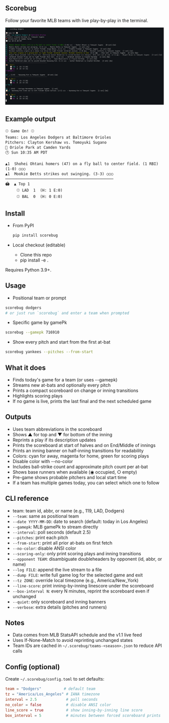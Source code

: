 ## Scorebug

Follow your favorite MLB teams with live play-by-play in the terminal. 

![Scorebug example](examples/images/example.png)

## Example output

```
⚾ Game On! ⚾
Teams: Los Angeles Dodgers at Baltimore Orioles  
Pitchers: Clayton Kershaw vs. Tomoyuki Sugano
📍 Oriole Park at Camden Yards
🕐 Sun 10:35 AM PDT

▲1  Shohei Ohtani homers (47) on a fly ball to center field. (1 RBI) (1-0) ○○○
▲1  Mookie Betts strikes out swinging. (3-3) ○○○
────────────────────────────────────────────────
🏟️  ▲ Top 1
     ⚾ LAD  1  (H: 1 E:0)
     ⚾ BAL  0  (H: 0 E:0)
```

## Install

- From PyPI
  ```bash
  pip install scorebug
  ```

- Local checkout (editable)
  - Clone this repo
  - pip install -e .

Requires Python 3.9+.

## Usage

- Positional team or prompt

```bash
scorebug dodgers
# or just run `scorebug` and enter a team when prompted
```

- Specific game by gamePk

```bash
scorebug --gamepk 716910
```

- Show every pitch and start from the first at-bat

```bash
scorebug yankees --pitches --from-start
```

## What it does

- Finds today's game for a team (or uses --gamepk)
- Streams new at-bats and optionally every pitch
- Prints a compact scoreboard on change or inning transitions
- Highlights scoring plays
- If no game is live, prints the last final and the next scheduled game

## Outputs

- Uses team abbreviations in the scoreboard
- Shows ▲ for top and ▼ for bottom of the inning
- Reprints a play if its description updates
- Prints the scoreboard at start of halves and on End/Middle of innings
- Prints an inning banner on half-inning transitions for readability
- Colors: cyan for away, magenta for home, green for scoring plays
- Disable color with --no-color
- Includes ball-strike count and approximate pitch count per at-bat
- Shows base runners when available (◉ occupied, ○ empty)
- Pre-game shows probable pitchers and local start time
- If a team has multiple games today, you can select which one to follow

## CLI reference

- team: team id, abbr, or name (e.g., 119, LAD, Dodgers)
- `--team`: same as positional team
- `--date YYYY-MM-DD`: date to search (default: today in Los Angeles)
- `--gamepk`: MLB gamePk to stream directly
- `--interval`: poll seconds (default 2.5)
- `--pitches`: print each pitch
- `--from-start`: print all prior at-bats on first fetch
- `--no-color`: disable ANSI color
- `--scoring-only`: only print scoring plays and inning transitions
- `--opponent TEAM`: disambiguate doubleheaders by opponent (id, abbr, or name)
- `--log FILE`: append the live stream to a file
- `--dump FILE`: write full game log for the selected game and exit
- `--tz ZONE`: override local timezone (e.g., America/New_York)
- `--line-score`: print inning-by-inning linescore under the scoreboard
- `--box-interval N`: every N minutes, reprint the scoreboard even if unchanged
- `--quiet`: only scoreboard and inning banners
- `--verbose`: extra details (pitches and runners)

## Notes

- Data comes from MLB StatsAPI schedule and the v1.1 live feed
- Uses If-None-Match to avoid reprinting unchanged states
 - Team IDs are cached in `~/.scorebug/teams-<season>.json` to reduce API calls

## Config (optional)

Create `~/.scorebug/config.toml` to set defaults:

```toml
team = "Dodgers"          # default team
tz = "America/Los_Angeles" # IANA timezone
interval = 2.5             # poll seconds
no_color = false           # disable ANSI color
line_score = true          # show inning-by-inning line score
box_interval = 5           # minutes between forced scoreboard prints
```
